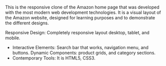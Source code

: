 This is the responsive clone of the Amazon home page that was developed with the most modern web development technologies. It is a visual layout  of the Amazon website, designed for learning purposes and to demonstrate the different designs.

Responsive Design: Completely responsive layout desktop, tablet, and mobile.
- Interactive Elements: Search bar that works, navigation menu, and buttons.
Dynamic Components: product grids, and category sections.
- Contemporary Tools: It is HTML5, CSS3.
